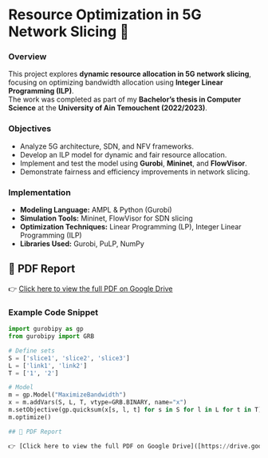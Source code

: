 # Resource Optimization in 5G Network Slicing 📡

### Overview
This project explores **dynamic resource allocation in 5G network slicing**, focusing on optimizing bandwidth allocation using **Integer Linear Programming (ILP)**.  
The work was completed as part of my **Bachelor’s thesis in Computer Science** at the **University of Ain Temouchent (2022/2023)**.

### Objectives
- Analyze 5G architecture, SDN, and NFV frameworks.
- Develop an ILP model for dynamic and fair resource allocation.
- Implement and test the model using **Gurobi**, **Mininet**, and **FlowVisor**.
- Demonstrate fairness and efficiency improvements in network slicing.

### Implementation
- **Modeling Language:** AMPL & Python (Gurobi)
- **Simulation Tools:** Mininet, FlowVisor for SDN slicing
- **Optimization Techniques:** Linear Programming (LP), Integer Linear Programming (ILP)
- **Libraries Used:** Gurobi, PuLP, NumPy

## 📄 PDF Report

👉 [Click here to view the full PDF on Google Drive]([https://drive.google.com/file/d/your_drive_file_id/view](https://drive.google.com/file/d/1zyUAntguo4mpcDOGxhDmdRMlg2pkiF0p/view?usp=sharing))

### Example Code Snippet
```python
import gurobipy as gp
from gurobipy import GRB

# Define sets
S = ['slice1', 'slice2', 'slice3']
L = ['link1', 'link2']
T = ['1', '2']

# Model
m = gp.Model("MaximizeBandwidth")
x = m.addVars(S, L, T, vtype=GRB.BINARY, name="x")
m.setObjective(gp.quicksum(x[s, l, t] for s in S for l in L for t in T), GRB.MAXIMIZE)
m.optimize()

## 📄 PDF Report

👉 [Click here to view the full PDF on Google Drive]([https://drive.google.com/file/d/your_drive_file_id/view](https://drive.google.com/file/d/1zyUAntguo4mpcDOGxhDmdRMlg2pkiF0p/view?usp=sharing))

